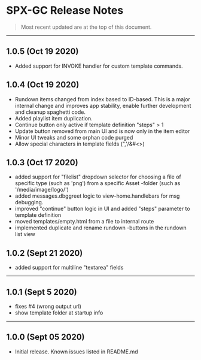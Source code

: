 
# SPX-GC Release Notes
> Most recent updated are at the top of this document.

---
## **1.0.5** (Oct 19 2020)
- Added support for INVOKE handler for custom template commands.


## **1.0.4** (Oct 19 2020)
- Rundown items changed from index based to ID-based. This is a major internal change and improves app stability, enable further development and cleanup spaghetti code.
- Added playlist item duplication.
- Continue button only active if template definition "steps" > 1
- Update button removed from main UI and is now only in the item editor
- Minor UI tweaks and some orphan code purged
- Allow special characters in template fields (",'/\&#<>)

## **1.0.3** (Oct 17 2020)
- added support for "filelist" dropdown selector for choosing a file of specific type (such as 'png') from a specific Asset -folder (such as '/media/image/logo/')
- added messages.dbggreet logic to view-home.handlebars for msg debugging.
- improved "continue" button logic in UI and added "steps" parameter to template definition
- moved templates/empty.html from a file to internal route
- implemented duplicate and rename rundown -buttons in the rundown list view

## **1.0.2** (Sept 21 2020)
- added support for multiline "textarea" fields

---
## **1.0.1** (Sept 5 2020)
- fixes #4 (wrong output url)
- show template folder at startup info

---

## **1.0.0** (Sept 05 2020)
- Initial release. Known issues listed in README.md

